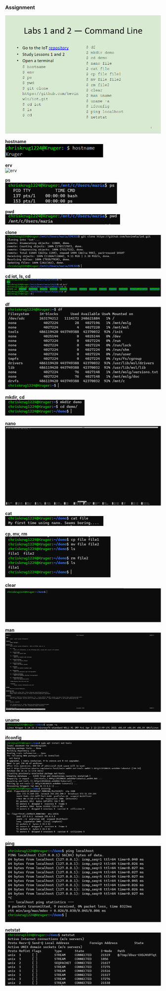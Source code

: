 ### Assignment <br />
![Instructions](Pics/instructions.png) <br />

**hostname** <br />
![hostname](Pics/hostname.png) <br />

**erv** <br />
![erv](Pics/erv.png) <br />

**ps** <br />
![ps](Pics/ps.png) <br />

**pwd** <br />
![pwd](Pics/pwd.png) <br />

**clone** <br />
![clone](Pics/clone.png) <br />

**cd iot, ls, cd** <br />
![cd iot, ls, cd](Pics/cd.png) <br />

**df** <br />
![df](Pics/df.png) <br />

**mkdir, cd** <br />
![mkdir, cd](Pics/mkdir.png) <br />

**nano** <br />
![nano](Pics/nano.png) <br />

**cat** <br />
![cat](Pics/cat.png) <br />

**cp, mv, rm** <br />
![cat, mv, rm](Pics/cp.png) <br />

**clear** <br />
![clear](Pics/clear.png) <br />

**man** <br />
![man](Pics/man.png) <br />

**uname** <br />
![uname](Pics/uname.png) <br />

**ifconfig** <br />
![ifconfig](Pics/ifconfig.png) <br />

**ping** <br />
![ping](Pics/ping.png) <br />

**netstat** <br />
![netstat](Pics/netstat.png)
